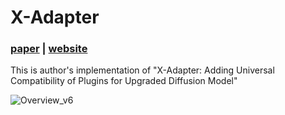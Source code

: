 # X-Adapter

### [**paper**]() | [**website**](https://showlab.github.io/X-Adapter/)

This is author's implementation of "X-Adapter: Adding Universal Compatibility of Plugins for Upgraded Diffusion Model"  <br>

![Overview_v6](https://github.com/showlab/X-Adapter/assets/152716091/fa1ef3e9-b3bc-4128-a533-db07866ed0d6)
